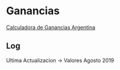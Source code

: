 # Ganancias

[Calculadora de Ganancias Argentina](https://www.calculadoraganancias.com.ar)

## Log

Ultima Actualizacion -> Valores Agosto 2019
